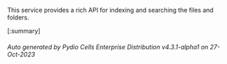 






This service provides a rich API for indexing and searching the files and folders.

[:summary]

###### Auto generated by Pydio Cells Enterprise Distribution v4.3.1-alpha1 on 27-Oct-2023
